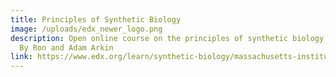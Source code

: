 ```yaml
---
title: Principles of Synthetic Biology
image: /uploads/edx_newer_logo.png
description: Open online course on the principles of synthetic biology. Teached
  By Ron and Adam Arkin
link: https://www.edx.org/learn/synthetic-biology/massachusetts-institute-of-technology-principles-of-synthetic-biology
---
```

